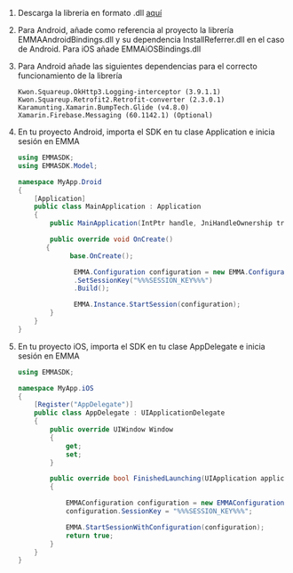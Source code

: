 1.  Descarga la libreria en formato .dll <a target="_blank" rel="nofollow" href="https://github.com/eMMaDevelopment/eMMa-Xamarin-SDK">aquí</a>

2.  Para Android, añade como referencia al proyecto la librería EMMAAndroidBindings.dll y su dependencia InstallReferrer.dll en el caso de Android. Para iOS añade EMMAiOSBindings.dll

3.  Para Android añade las siguientes dependencias para el correcto funcionamiento de la librería

        Kwon.Squareup.OkHttp3.Logging-interceptor (3.9.1.1)
        Kwon.Squareup.Retrofit2.Retrofit-converter (2.3.0.1)
        Karamunting.Xamarin.BumpTech.Glide (v4.8.0)
        Xamarin.Firebase.Messaging (60.1142.1) (Optional)

4.  En tu proyecto Android, importa el SDK en tu clase Application e inicia sesión en EMMA

    ```csharp
    using EMMASDK;
    using EMMASDK.Model;

    namespace MyApp.Droid
    {
    	[Application]
        public class MainApplication : Application
        {
            public MainApplication(IntPtr handle, JniHandleOwnership transer) :base(handle, transer) { }

            public override void OnCreate()
           {
    		     base.OnCreate();

    			  EMMA.Configuration configuration = new EMMA.Configuration.Builder(this)
    			  .SetSessionKey("%%%SESSION_KEY%%%")
    			  .Build();

    			  EMMA.Instance.StartSession(configuration);
            }
        }
    }
    ```

5.  En tu proyecto iOS, importa el SDK en tu clase AppDelegate e inicia sesión en EMMA

    ```csharp
    using EMMASDK;

    namespace MyApp.iOS
    {
        [Register("AppDelegate")]
        public class AppDelegate : UIApplicationDelegate
        {
            public override UIWindow Window
            {
                get;
                set;
            }

            public override bool FinishedLaunching(UIApplication application, NSDictionary launchOptions)
            {

                EMMAConfiguration configuration = new EMMAConfiguration();
                configuration.SessionKey = "%%%SESSION_KEY%%%";

                EMMA.StartSessionWithConfiguration(configuration);
                return true;
            }
        }
    }
    ```
